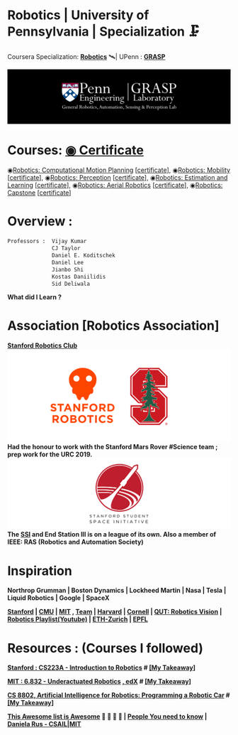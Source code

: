 # Robotics | University of Pennsylvania | Specialization 🗜
Coursera Specialization: <b>[Robotics](https://www.coursera.org/specializations/robotics)</b> 🛰| UPenn : <b>[GRASP](https://www.grasp.upenn.edu/)</b><br/>

<img src="https://github.com/SKKSaikia/roboticsPenn/blob/master/res/logo-grasp_banner.png">

# Courses: [◉ Certificate]()

◉[Robotics: Computational Motion Planning](https://www.coursera.org/learn/robotics-motion-planning/)   [[certificate](#)], ◉[Robotics: Mobility](https://www.coursera.org/learn/robotics-mobility/)  [[certificate](#)], ◉[Robotics: Perception](https://www.coursera.org/learn/robotics-perception/)   [[certificate](#)], ◉[Robotics: Estimation and Learning](https://www.coursera.org/learn/robotics-learning/)   [[certificate](#)], ◉[Robotics: Aerial Robotics](https://www.coursera.org/learn/robotics-flight/)   [[certificate](#)], ◉[Robotics: Capstone](https://www.coursera.org/learn/robotics-capstone/)   [[certificate](#)]

# Overview :
    Professors :  Vijay Kumar
                  CJ Taylor
                  Daniel E. Koditschek
                  Daniel Lee
                  Jianbo Shi
                  Kostas Daniilidis
                  Sid Deliwala
                  
<b>What did I Learn ?<b>
                  
# Association [Robotics Association]
[Stanford Robotics Club](http://roboticsclub.stanford.edu/)
<img src="https://github.com/SKKSaikia/roboticsPenn/blob/master/res/ssrc.png">
Had the honour to work with the Stanford Mars Rover #Science team ; prep work for the URC 2019.
<img src="https://github.com/SKKSaikia/roboticsPenn/blob/master/res/ssi.png">
The [SSI](https://stanfordssi.org/) and End Station III is on a league of its own. Also a member of IEEE: RAS (Robotics and Automation Society)



# Inspiration
Northrop Grumman | Boston Dynamics | Lockheed Martin | Nasa | Tesla | Liquid Robotics | Google | SpaceX

[Stanford](https://cs.stanford.edu/groups/manips/) | [CMU](https://www.ri.cmu.edu/) | [MIT](https://robotics.mit.edu/) , [Team](http://roboteam.mit.edu/) | [Harvard](http://hrl.harvard.edu/people/) | [Cornell](http://www.robotics.cornell.edu/courses/) | [QUT: Robotics Vision](https://robotacademy.net.au/) | [Robotics Playlist(Youtube)](https://www.youtube.com/playlist?list=PLIYU_0sc1XOCmqcQjdQOLoiJJCQgH_u8r) | [ETH-Zurich](http://www.iris.ethz.ch/) | [EPFL](https://lis.epfl.ch/)

# Resources : (Courses I followed)

[Stanford : CS223A - Introduction to Robotics](https://see.stanford.edu/Course/CS223A/33) # [[My Takeaway]](#)

[MIT : 6.832 - Underactuated Robotics](http://underactuated.mit.edu/underactuated.html) [, edX](https://courses.edx.org/courses/course-v1:MITx+6.832x_2+3T2015/) # [[My Takeaway]](#)

[CS 8802, Artificial Intelligence for Robotics: Programming a Robotic Car](https://www.udacity.com/course/artificial-intelligence-for-robotics--cs373) # [[My Takeaway]](#)

[This Awesome list is Awesome](https://github.com/kiloreux/awesome-robotics) 🚀 🚀 🚀 👾 | [People You need to know](https://www.quora.com/Who-are-the-worlds-top-10-robotics-science-experts) | [Daniela Rus - CSAIL|MIT](http://danielarus.csail.mit.edu/)




